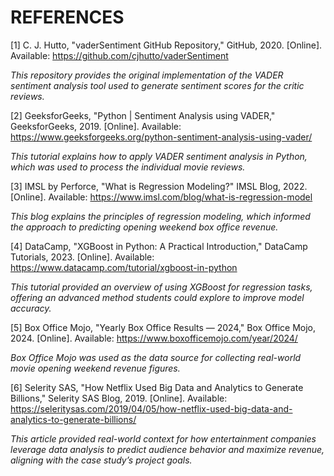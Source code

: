 # REFERENCES

[1] C. J. Hutto, "vaderSentiment GitHub Repository," GitHub, 2020. [Online]. Available: https://github.com/cjhutto/vaderSentiment

*This repository provides the original implementation of the VADER sentiment analysis tool used to generate sentiment scores for the critic reviews.*

[2] GeeksforGeeks, "Python | Sentiment Analysis using VADER," GeeksforGeeks, 2019. [Online]. Available: https://www.geeksforgeeks.org/python-sentiment-analysis-using-vader/

*This tutorial explains how to apply VADER sentiment analysis in Python, which was used to process the individual movie reviews.*

[3] IMSL by Perforce, "What is Regression Modeling?" IMSL Blog, 2022. [Online]. Available: https://www.imsl.com/blog/what-is-regression-model

*This blog explains the principles of regression modeling, which informed the approach to predicting opening weekend box office revenue.*

[4] DataCamp, "XGBoost in Python: A Practical Introduction," DataCamp Tutorials, 2023. [Online]. Available: https://www.datacamp.com/tutorial/xgboost-in-python

*This tutorial provided an overview of using XGBoost for regression tasks, offering an advanced method students could explore to improve model accuracy.*

[5] Box Office Mojo, "Yearly Box Office Results — 2024," Box Office Mojo, 2024. [Online]. Available: https://www.boxofficemojo.com/year/2024/

*Box Office Mojo was used as the data source for collecting real-world movie opening weekend revenue figures.*

[6] Selerity SAS, "How Netflix Used Big Data and Analytics to Generate Billions," Selerity SAS Blog, 2019. [Online]. Available: https://seleritysas.com/2019/04/05/how-netflix-used-big-data-and-analytics-to-generate-billions/

*This article provided real-world context for how entertainment companies leverage data analysis to predict audience behavior and maximize revenue, aligning with the case study’s project goals.*
